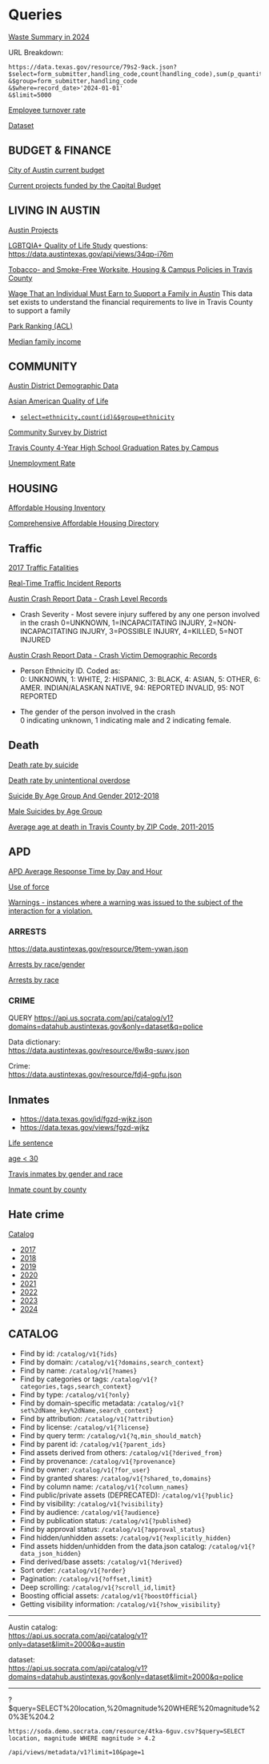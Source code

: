# Queries

[Waste Summary in 2024](https://data.texas.gov/resource/79s2-9ack.json?$select=form_submitter,handling_code,count(handling_code),sum(p_quantity_generated)&$group=form_submitter,handling_code&$where=record_date%3E%272024-01-01%27&$limit=5000)

URL Breakdown: 

```
https://data.texas.gov/resource/79s2-9ack.json?
$select=form_submitter,handling_code,count(handling_code),sum(p_quantity_generated)
&$group=form_submitter,handling_code
&$where=record_date>'2024-01-01'
&$limit=5000
```


[Employee turnover rate](https://data.austintexas.gov/resource/ym8w-n945.json)

[Dataset](https://data.austintexas.gov/resource/28ys-ieqv.json)

## BUDGET & FINANCE

[City of Austin current budget](https://data.austintexas.gov/resource/g5k8-8sud.json?$select=department_name,COUNT(key)&$group=department_name)

[Current projects funded by the Capital Budget](https://data.austintexas.gov/resource/n982-sd58.json)

## LIVING IN AUSTIN

[Austin Projects](https://data.austintexas.gov/resource/ngdb-nm9b.json)

[LGBTQIA+ Quality of Life Study](https://data.austintexas.gov/resource/34qp-i76m.json)
questions: https://data.austintexas.gov/api/views/34qp-i76m

[Tobacco- and Smoke-Free Worksite, Housing & Campus Policies in Travis County](https://data.austintexas.gov/resource/a5m3-3rf3.json)

[Wage That an Individual Must Earn to Support a Family in Austin](https://data.austintexas.gov/resource/jfwk-6vr6.json?$order=release_year%20DESC)
This data set exists to understand the financial requirements to live in Travis County to support a family

[Park Ranking (ACL)](https://data.austintexas.gov/resource/4e5n-wnfg.json?$order=survey_question%20DESC)

[Median family income](https://data.austintexas.gov/resource/imdv-bz5y.json)

## COMMUNITY

[Austin District Demographic Data](https://data.austintexas.gov/resource/puux-7swp.json)

[Asian American Quality of Life](https://data.austintexas.gov/resource/hc5t-p62z.json)
* [`select=ethnicity,count(id)&$group=ethnicity`](https://data.austintexas.gov/resource/hc5t-p62z.json?$select=ethnicity,count(id)&$group=ethnicity)

[Community Survey by District](https://data.austintexas.gov/resource/9afg-f72h.json?$order=council_district%20DESC,id%20DESC)

[Travis County 4-Year High School Graduation Rates by Campus](https://data.austintexas.gov/resource/kzjr-yr6n.json)

[Unemployment Rate](https://data.austintexas.gov/resource/tg7m-tpy9.json)

## HOUSING

[Affordable Housing Inventory](https://data.austintexas.gov/resource/ifzc-3xz8.json?&$limit=5000)

[Comprehensive Affordable Housing Directory](https://data.austintexas.gov/resource/4syj-z4ky.json?&$limit=5000)

## Traffic

[2017 Traffic Fatalities](https://data.austintexas.gov/resource/rx3x-btgd.json)

[Real-Time Traffic Incident Reports](https://data.austintexas.gov/resource/dx9v-zd7x.json?$order=traffic_report_status_date_time%20DESC)

[Austin Crash Report Data - Crash Level Records](https://data.austintexas.gov/resource/y2wy-tgr5.json)

  * Crash Severity - Most severe injury suffered by any one person involved in the crash 
    0=UNKNOWN, 1=INCAPACITATING INJURY, 2=NON-INCAPACITATING INJURY, 3=POSSIBLE INJURY, 4=KILLED, 5=NOT INJURED

[Austin Crash Report Data - Crash Victim Demographic Records](https://data.austintexas.gov/resource/xecs-rpy9.json)

  * Person Ethnicity ID. Coded as:   
    0: UNKNOWN, 1: WHITE, 2: HISPANIC, 3: BLACK, 4: ASIAN, 5: OTHER, 6: AMER. INDIAN/ALASKAN NATIVE, 94: REPORTED INVALID, 95: NOT REPORTED
    
  * The gender of the person involved in the crash  
    0 indicating unknown, 1 indicating male and 2 indicating female.

## Death

[Death rate by suicide](https://data.austintexas.gov/resource/c96y-6jb2.json)

[Death rate by unintentional overdose](https://data.austintexas.gov/resource/ws8n-38ja.json)

[Suicide By Age Group And Gender 2012-2018](https://data.austintexas.gov/resource/cxhd-bvc3.json)

[Male Suicides by Age Group](https://data.austintexas.gov/resource/cxhd-bvc3.json?&$select=gender,age_group_in_years,COUNT(record_number)&$group=gender,age_group_in_years&$where=gender=%27MALE%27)

[Average age at death in Travis County by ZIP Code, 2011-2015](https://data.austintexas.gov/resource/ci7a-cwah.json)

## APD

[APD Average Response Time by Day and Hour](https://data.austintexas.gov/resource/fsje-8gq2.json?&$order=response_datetime%20DESC)

[Use of force](https://data.austintexas.gov/resource/8dc8-gj97.json?&$limit=5000&$order=occurred_on_date%20DESC)

[Warnings - instances where a warning was issued to the subject of the interaction for a violation.](https://data.austintexas.gov/resource/qwt7-pfwv.json)

### ARRESTS

https://data.austintexas.gov/resource/9tem-ywan.json

[Arrests by race/gender](https://data.austintexas.gov/resource/9tem-ywan.json?&$select=subject_gender,subject_race_ethnicity,COUNT(case_report_number)&$group=subject_gender,subject_race_ethnicity)

[Arrests by race](https://data.austintexas.gov/resource/9tem-ywan.json?&$select=subject_race_ethnicity,COUNT(case_report_number)&$group=subject_race_ethnicity)

### CRIME

QUERY
https://api.us.socrata.com/api/catalog/v1?domains=datahub.austintexas.gov&only=dataset&q=police

Data dictionary:  
https://data.austintexas.gov/resource/6w8q-suwv.json

Crime:  
https://data.austintexas.gov/resource/fdj4-gpfu.json

## Inmates

* https://data.texas.gov/id/fgzd-wjkz.json
* https://data.texas.gov/views/fgzd-wjkz

[Life sentence](https://data.texas.gov/id/fgzd-wjkz.json?&$where=sentence_years='Life')

[age < 30](https://data.texas.gov/id/fgzd-wjkz.json?&$where=age%20<%2030)

[Travis inmates by gender and race](https://data.texas.gov/id/fgzd-wjkz.json?&$select=gender,race,COUNT(case_number)&$group=gender,race&$where=county='Travis')

[Inmate count by county](https://data.texas.gov/id/fgzd-wjkz.json?&$select=county,COUNT(case_number)&$group=county)

## Hate crime
[Catalog](https://api.us.socrata.com/api/catalog/v1?domains=datahub.austintexas.gov&only=dataset&q=hate%20crime)

* [2017](https://data.austintexas.gov/resource/79qh-wdpx.json)
* [2018](https://data.austintexas.gov/resource/idj2-d9th.json)
* [2019](https://data.austintexas.gov/resource/e3qf-htd9.json)
* [2020](https://data.austintexas.gov/resource/mi2a-twn5.json)
* [2021](https://data.austintexas.gov/resource/dmxv-zsfa.json)
* [2022](https://data.austintexas.gov/resource/73qr-3v9c.json)
* [2023](https://data.austintexas.gov/resource/xtu5-exci.json)
* [2024](https://data.austintexas.gov/resource/t99n-5ib4.json)

## CATALOG

* Find by id: `/catalog/v1{?ids}`
* Find by domain: `/catalog/v1{?domains,search_context}`
* Find by name: `/catalog/v1{?names}`
* Find by categories or tags: `/catalog/v1{?categories,tags,search_context}`
* Find by type: `/catalog/v1{?only}`
* Find by domain-specific metadata: `/catalog/v1{?set%2dName_key%2dName,search_context}`
* Find by attribution: `/catalog/v1{?attribution}`
* Find by license: `/catalog/v1{?license}`
* Find by query term: `/catalog/v1{?q,min_should_match}`
* Find by parent id: `/catalog/v1{?parent_ids}`
* Find assets derived from others: `/catalog/v1{?derived_from}`
* Find by provenance: `/catalog/v1{?provenance}`
* Find by owner: `/catalog/v1{?for_user}`
* Find by granted shares: `/catalog/v1{?shared_to,domains}`
* Find by column name: `/catalog/v1{?column_names}`
* Find public/private assets (DEPRECATED): `/catalog/v1{?public}`
* Find by visibility: `/catalog/v1{?visibility}`
* Find by audience: `/catalog/v1{?audience}`
* Find by publication status: `/catalog/v1{?published}`
* Find by approval status: `/catalog/v1{?approval_status}`
* Find hidden/unhidden assets: `/catalog/v1{?explicitly_hidden}`
* Find assets hidden/unhidden from the data.json catalog: `/catalog/v1{?data_json_hidden}`
* Find derived/base assets: `/catalog/v1{?derived}`
* Sort order: `/catalog/v1{?order}`
* Pagination: `/catalog/v1{?offset,limit}`
* Deep scrolling: `/catalog/v1{?scroll_id,limit}`
* Boosting official assets: `/catalog/v1{?boostOfficial}`
* Getting visibility information: `/catalog/v1{?show_visibility}`

---

Austin catalog:  
https://api.us.socrata.com/api/catalog/v1?only=dataset&limit=2000&q=austin

dataset:  
https://api.us.socrata.com/api/catalog/v1?domains=datahub.austintexas.gov&only=dataset&limit=2000&q=police

---

?$query=SELECT%20location,%20magnitude%20WHERE%20magnitude%20%3E%204.2

```
https://soda.demo.socrata.com/resource/4tka-6guv.csv?$query=SELECT location, magnitude WHERE magnitude > 4.2

/api/views/metadata/v1?limit=10&page=1
```